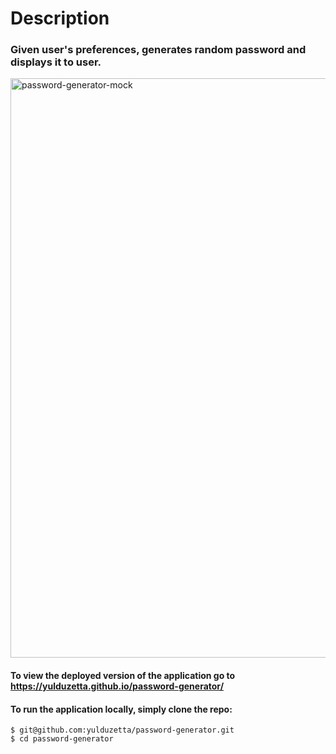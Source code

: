 # Description
### Given user's preferences, generates random password and displays it to user.
<img width="927" alt="password-generator-mock" src="https://user-images.githubusercontent.com/13324397/102002727-17c5e080-3cc5-11eb-9915-a978fc8be423.png">

#### To view the deployed version of the application go to https://yulduzetta.github.io/password-generator/

#### To run the application locally, simply clone the repo:
```shell
$ git@github.com:yulduzetta/password-generator.git
$ cd password-generator
```
